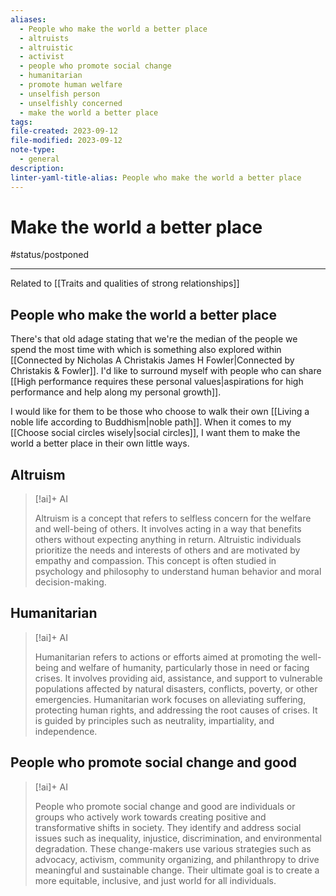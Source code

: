 ```yaml
---
aliases:
  - People who make the world a better place
  - altruists
  - altruistic
  - activist
  - people who promote social change
  - humanitarian
  - promote human welfare
  - unselfish person
  - unselfishly concerned
  - make the world a better place
tags: 
file-created: 2023-09-12
file-modified: 2023-09-12
note-type:
  - general
description: 
linter-yaml-title-alias: People who make the world a better place
---
```


# Make the world a better place

#status/postponed

---

Related to [[Traits and qualities of strong relationships]]

## People who make the world a better place

There's that old adage stating that we're the median of the people we spend the most time with which is something also explored within [[Connected by Nicholas A Christakis James H Fowler|Connected by Christakis & Fowler]]. I'd like to surround myself with people who can share [[High performance requires these personal values|aspirations for high performance and help along my personal growth]].

I would like for them to be those who choose to walk their own [[Living a noble life according to Buddhism|noble path]]. When it comes to my [[Choose social circles wisely|social circles]], I want them to make the world a better place in their own little ways.

## Altruism

> [!ai]+ AI
>
> Altruism is a concept that refers to selfless concern for the welfare and well-being of others. It involves acting in a way that benefits others without expecting anything in return. Altruistic individuals prioritize the needs and interests of others and are motivated by empathy and compassion. This concept is often studied in psychology and philosophy to understand human behavior and moral decision-making.

## Humanitarian

> [!ai]+ AI
>
> Humanitarian refers to actions or efforts aimed at promoting the well-being and welfare of humanity, particularly those in need or facing crises. It involves providing aid, assistance, and support to vulnerable populations affected by natural disasters, conflicts, poverty, or other emergencies. Humanitarian work focuses on alleviating suffering, protecting human rights, and addressing the root causes of crises. It is guided by principles such as neutrality, impartiality, and independence.

## People who promote social change and good

> [!ai]+ AI
>
> People who promote social change and good are individuals or groups who actively work towards creating positive and transformative shifts in society. They identify and address social issues such as inequality, injustice, discrimination, and environmental degradation. These change-makers use various strategies such as advocacy, activism, community organizing, and philanthropy to drive meaningful and sustainable change. Their ultimate goal is to create a more equitable, inclusive, and just world for all individuals.


